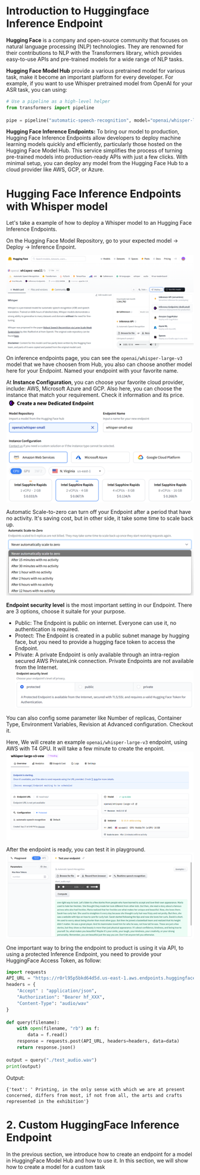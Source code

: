 # Introduction to Huggingface Inference Endpoint
    
**Hugging Face** is a company and open-source community that focuses on natural language processing (NLP) technologies. They are renowned for their contributions to NLP with the Transformers library, which provides easy-to-use APIs and pre-trained models for a wide range of NLP tasks.

**Hugging Face Model Hub** provide a various pretrained model for various task, make it become an important platform for every developer. For example, if you want to use Whisper pretrained model from OpenAI for your ASR task, you can using: 

```python
# Use a pipeline as a high-level helper
from transformers import pipeline

pipe = pipeline("automatic-speech-recognition", model="openai/whisper-large-v3")
```

**Hugging Face Inference Endpoints:** To bring our model to production, Hugging Face Inference Endpoints allow developers to deploy machine learning models quickly and efficiently, particularly those hosted on the Hugging Face Model Hub. This service simplifies the process of turning pre-trained models into production-ready APIs with just a few clicks. With minimal setup, you can deploy any model from the Hugging Face Hub to a cloud provider like AWS, GCP, or Azure.

# Hugging Face Inference Endpoints with Whisper model

Let's take a example of how to deploy a Whisper model to an Hugging Face Inference Endpoints. 

On  the Hugging Face Model Repository, go to your expected model -> Deploy -> Inference Enpoint.

![alt text](image-1.png)

On inference endpoints page, you can see the `openai/whisper-large-v3` model that we have choosen from Hub, you also can choose another model here for your Endpoint. Named your endpoint with your favorite name.

At **Instance Configuration**, you can choose your favorite cloud provider, include: AWS, Microsoft Azure and GCP. Also here, you can choose the instance that match your requirement. Check it information and its price.
![alt text](image.png)

Automatic Scale-to-zero can turn off your Endpoint after a period that have no activity. It's saving cost, but in other side, it take some time to scale back up.
![alt text](image-3.png)

**Endpoint security level** is the most important setting in our Endpoint. There are 3 options, choose it suitale for your purpose.
- Public: The Endpoint is public on internet. Everyone can use it, no authentication is required.
- Protect: The Endpoint is created in a public subnet manage by hugging face, but you need to provide a hugging face token to access the Endpoint.
- Private: A private Endpoint is only available through an intra-region secured AWS PrivateLink connection. Private Endpoints are not available from the Internet.
![alt text](image-4.png)

You can also config some parameter like Number of replicas, Container Type, Environment Variables, Revision at Advanced configuration. Checkout it.

Here, We will create an example `openai/whisper-large-v3` endpoint, using AWS with T4 GPU. It will take a few minute to create the enpoint.
![alt text](image-5.png) 

After the endpoint is ready, you can test it in playground.
![alt text](image-6.png)

One important way to bring the endpoint to product is using it via API, to using a protected Inference Endpoint, you need to provide your HuggingFace Access Token, as follow:
```python
import requests
API_URL = "https://r0rl95p5bkd64d5d.us-east-1.aws.endpoints.huggingface.cloud"
headers = {
	"Accept" : "application/json",
	"Authorization": "Bearer hf_XXX",
	"Content-Type": "audio/wav" 
}

def query(filename):
	with open(filename, "rb") as f:
		data = f.read()
	response = requests.post(API_URL, headers=headers, data=data)
	return response.json()

output = query("./test_audio.wav")
print(output)
```
Output:
```
{'text': ' Printing, in the only sense with which we are at present concerned, differs from most, if not from all, the arts and crafts represented in the exhibition'}
```

# 2. Custom HuggingFace Inference Endpoint

In the previous section, we introduce how to create an endpoint for a model in HuggingFace Model Hub and how to use it. In this section, we will show how to create a model for a custom task

